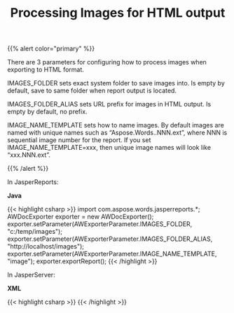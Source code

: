 ﻿---
title: Processing Images for HTML output
description: "Aspose Words for JasperReports has 3 parameters for configuring how to process images when exporting to HTML format."
type: docs
weight: 130
url: /jasperreports/processing-images-for-html-output/
---

{{% alert color="primary" %}} 

There are 3 parameters for configuring how to process images when exporting to HTML format.

IMAGES_FOLDER sets exact system folder to save images into. Is empty by default, save to same folder when report output is located.

IMAGES_FOLDER_ALIAS sets URL prefix for images in HTML output. Is empty by default, no prefix.

IMAGE_NAME_TEMPLATE sets how to name images. By default images are named with unique names such as “Aspose.Words.<long UID>.NNN.ext”, where NNN is sequential image number for the report. If you set IMAGE_NAME_TEMPLATE=xxx, then unique image names will look like “xxx.NNN.ext”.

{{% /alert %}} 

In JasperReports:

**Java**

{{< highlight csharp >}}
   import com.aspose.words.jasperreports.*;
   AWDocExporter exporter = new AWDocExporter();
   exporter.setParameter(AWExporterParameter.IMAGES_FOLDER, "c:/temp/images");
   exporter.setParameter(AWExporterParameter.IMAGES_FOLDER_ALIAS, "http://localhost/images");
   exporter.setParameter(AWExporterParameter.IMAGE_NAME_TEMPLATE, "image");
   exporter.exportReport();
{{< /highlight >}}

In JasperServer:

**XML**

{{< highlight csharp >}}
<bean id="aw_exportParameters" class="com.aspose.words.jasperreports.AWExportParametersBean">
    <property name="imagesFolder" value="c:/temp/images"/>
    <property name="imagesFolderAlias" value="http://localhost/images "/>
    <property name="imageNameTemplate" value="c:/temp/images"/>
</bean>
{{< /highlight >}}

